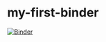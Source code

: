# my-first-binder

[![Binder](https://mybinder.org/badge_logo.svg)](https://mybinder.org/v2/gh/LauraCifuentes/my-first-binder/HEAD)
